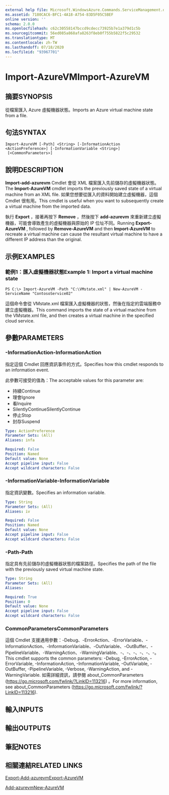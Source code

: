 ```yaml
---
external help file: Microsoft.WindowsAzure.Commands.ServiceManagement.dll-Help.xml
ms.assetid: 7180CAC6-BFC1-4A18-A754-83D5F05C5BEF
online version: ''
schema: 2.0.0
ms.openlocfilehash: c62c30558147bccd9cdecc73925b7e1a379d1c5b
ms.sourcegitcommit: 56ed085a868afa8263f8eb0f755b5822f5c29532
ms.translationtype: MT
ms.contentlocale: zh-TW
ms.lasthandoff: 07/18/2020
ms.locfileid: "93967701"
---
```

# <span data-ttu-id="6ae57-101">Import-AzureVM</span><span class="sxs-lookup"><span data-stu-id="6ae57-101">Import-AzureVM</span></span>

## <span data-ttu-id="6ae57-102">摘要</span><span class="sxs-lookup"><span data-stu-id="6ae57-102">SYNOPSIS</span></span>
<span data-ttu-id="6ae57-103">從檔案匯入 Azure 虛擬機器狀態。</span><span class="sxs-lookup"><span data-stu-id="6ae57-103">Imports an Azure virtual machine state from a file.</span></span>

## <span data-ttu-id="6ae57-104">句法</span><span class="sxs-lookup"><span data-stu-id="6ae57-104">SYNTAX</span></span>

```
Import-AzureVM [-Path] <String> [-InformationAction <ActionPreference>] [-InformationVariable <String>]
 [<CommonParameters>]
```

## <span data-ttu-id="6ae57-105">說明</span><span class="sxs-lookup"><span data-stu-id="6ae57-105">DESCRIPTION</span></span>
<span data-ttu-id="6ae57-106">**Import-add-azurevm** Cmdlet 會從 XML 檔案匯入先前儲存的虛擬機器狀態。</span><span class="sxs-lookup"><span data-stu-id="6ae57-106">The **Import-AzureVM** cmdlet imports the previously saved state of a virtual machine from an XML file.</span></span>
<span data-ttu-id="6ae57-107">如果您想要從匯入的資料開始建立虛擬機器，這個 Cmdlet 很有用。</span><span class="sxs-lookup"><span data-stu-id="6ae57-107">This cmdlet is useful when you want to subsequently create a virtual machine from the imported data.</span></span>

<span data-ttu-id="6ae57-108">執行 **Export** ，接著再按下 **Remove** ，然後按下 **add-azurevm** 來重新建立虛擬機器，可能會導致產生的虛擬機器與原始的 IP 位址不同。</span><span class="sxs-lookup"><span data-stu-id="6ae57-108">Running **Export-AzureVM** , followed by **Remove-AzureVM** and then **Import-AzureVM** to recreate a virtual machine can cause the resultant virtual machine to have a different IP address than the original.</span></span>

## <span data-ttu-id="6ae57-109">示例</span><span class="sxs-lookup"><span data-stu-id="6ae57-109">EXAMPLES</span></span>

### <span data-ttu-id="6ae57-110">範例1：匯入虛擬機器狀態</span><span class="sxs-lookup"><span data-stu-id="6ae57-110">Example 1: Import a virtual machine state</span></span>
```
PS C:\> Import-AzureVM -Path "C:\VMstate.xml" | New-AzureVM -ServiceName "ContosoService02"
```

<span data-ttu-id="6ae57-111">這個命令會從 VMstate.xml 檔案匯入虛擬機器的狀態，然後在指定的雲端服務中建立虛擬機器。</span><span class="sxs-lookup"><span data-stu-id="6ae57-111">This command imports the state of a virtual machine from the VMstate.xml file, and then creates a virtual machine in the specified cloud service.</span></span>

## <span data-ttu-id="6ae57-112">參數</span><span class="sxs-lookup"><span data-stu-id="6ae57-112">PARAMETERS</span></span>

### <span data-ttu-id="6ae57-113">-InformationAction</span><span class="sxs-lookup"><span data-stu-id="6ae57-113">-InformationAction</span></span>
<span data-ttu-id="6ae57-114">指定這個 Cmdlet 回應資訊事件的方式。</span><span class="sxs-lookup"><span data-stu-id="6ae57-114">Specifies how this cmdlet responds to an information event.</span></span>

<span data-ttu-id="6ae57-115">此參數可接受的值為：</span><span class="sxs-lookup"><span data-stu-id="6ae57-115">The acceptable values for this parameter are:</span></span>

- <span data-ttu-id="6ae57-116">持續</span><span class="sxs-lookup"><span data-stu-id="6ae57-116">Continue</span></span>
- <span data-ttu-id="6ae57-117">理會</span><span class="sxs-lookup"><span data-stu-id="6ae57-117">Ignore</span></span>
- <span data-ttu-id="6ae57-118">看</span><span class="sxs-lookup"><span data-stu-id="6ae57-118">Inquire</span></span>
- <span data-ttu-id="6ae57-119">SilentlyContinue</span><span class="sxs-lookup"><span data-stu-id="6ae57-119">SilentlyContinue</span></span>
- <span data-ttu-id="6ae57-120">停止</span><span class="sxs-lookup"><span data-stu-id="6ae57-120">Stop</span></span>
- <span data-ttu-id="6ae57-121">封存</span><span class="sxs-lookup"><span data-stu-id="6ae57-121">Suspend</span></span>

```yaml
Type: ActionPreference
Parameter Sets: (All)
Aliases: infa

Required: False
Position: Named
Default value: None
Accept pipeline input: False
Accept wildcard characters: False
```

### <span data-ttu-id="6ae57-122">-InformationVariable</span><span class="sxs-lookup"><span data-stu-id="6ae57-122">-InformationVariable</span></span>
<span data-ttu-id="6ae57-123">指定資訊變數。</span><span class="sxs-lookup"><span data-stu-id="6ae57-123">Specifies an information variable.</span></span>

```yaml
Type: String
Parameter Sets: (All)
Aliases: iv

Required: False
Position: Named
Default value: None
Accept pipeline input: False
Accept wildcard characters: False
```

### <span data-ttu-id="6ae57-124">-Path</span><span class="sxs-lookup"><span data-stu-id="6ae57-124">-Path</span></span>
<span data-ttu-id="6ae57-125">指定具有先前儲存的虛擬機器狀態的檔案路徑。</span><span class="sxs-lookup"><span data-stu-id="6ae57-125">Specifies the path of the file with the previously saved virtual machine state.</span></span>

```yaml
Type: String
Parameter Sets: (All)
Aliases: 

Required: True
Position: 0
Default value: None
Accept pipeline input: False
Accept wildcard characters: False
```

### <span data-ttu-id="6ae57-126">CommonParameters</span><span class="sxs-lookup"><span data-stu-id="6ae57-126">CommonParameters</span></span>
<span data-ttu-id="6ae57-127">這個 Cmdlet 支援通用參數：-Debug、-ErrorAction、-ErrorVariable、-InformationAction、-InformationVariable、-OutVariable、-OutBuffer、-PipelineVariable、-WarningAction、-WarningVariable、-、-、-、-、-、-。</span><span class="sxs-lookup"><span data-stu-id="6ae57-127">This cmdlet supports the common parameters: -Debug, -ErrorAction, -ErrorVariable, -InformationAction, -InformationVariable, -OutVariable, -OutBuffer, -PipelineVariable, -Verbose, -WarningAction, and -WarningVariable.</span></span> <span data-ttu-id="6ae57-128">如需詳細資訊，請參閱 about_CommonParameters (https://go.microsoft.com/fwlink/?LinkID=113216) 。</span><span class="sxs-lookup"><span data-stu-id="6ae57-128">For more information, see about_CommonParameters (https://go.microsoft.com/fwlink/?LinkID=113216).</span></span>

## <span data-ttu-id="6ae57-129">輸入</span><span class="sxs-lookup"><span data-stu-id="6ae57-129">INPUTS</span></span>

## <span data-ttu-id="6ae57-130">輸出</span><span class="sxs-lookup"><span data-stu-id="6ae57-130">OUTPUTS</span></span>

## <span data-ttu-id="6ae57-131">筆記</span><span class="sxs-lookup"><span data-stu-id="6ae57-131">NOTES</span></span>

## <span data-ttu-id="6ae57-132">相關連結</span><span class="sxs-lookup"><span data-stu-id="6ae57-132">RELATED LINKS</span></span>

[<span data-ttu-id="6ae57-133">Export-Add-azurevm</span><span class="sxs-lookup"><span data-stu-id="6ae57-133">Export-AzureVM</span></span>](./Export-AzureVM.md)

[<span data-ttu-id="6ae57-134">Add-azurevm</span><span class="sxs-lookup"><span data-stu-id="6ae57-134">New-AzureVM</span></span>](./New-AzureVM.md)


